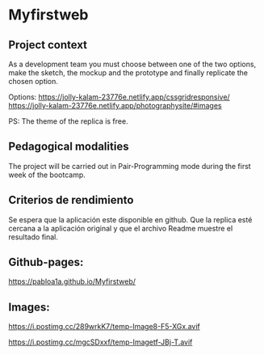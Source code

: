 # Myfirstweb

## Project context

As a development team you must choose between one of the two options, make the sketch, the mockup and the prototype and finally replicate the chosen option.

Options:
https://jolly-kalam-23776e.netlify.app/cssgridresponsive/
https://jolly-kalam-23776e.netlify.app/photographysite/#images

PS: The theme of the replica is free.

## Pedagogical modalities

The project will be carried out in Pair-Programming mode during the first week of the bootcamp.

## Criterios de rendimiento

Se espera que la aplicación este disponible en github. Que la replica esté cercana a la aplicación original y que el archivo Readme muestre el resultado final.

## Github-pages:

https://pabloa1a.github.io/Myfirstweb/

## Images:

https://i.postimg.cc/289wrkK7/temp-Image8-F5-XGx.avif

https://i.postimg.cc/mgcSDxxf/temp-Imagetf-JBj-T.avif